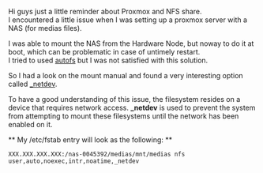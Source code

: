 
Hi guys just a little reminder about Proxmox and NFS share.  
I encountered a little issue when I was setting up a proxmox server with a NAS (for medias files).

I was able to mount the NAS from the Hardware Node, but noway to do it at boot, which can be problematic in case of untimely restart.  
I tried to used <a title="Autofs" href="http://www.autofs.org/" target="_blank">autofs</a> but I was not satisfied with this solution.

So I had a look on the mount manual and found a very interesting option called <a title="_netdev" href="http://linux.about.com/od/commands/l/blcmdl8_mount.htm" target="_blank">_netdev</a>.

To have a good understanding of this issue, the filesystem resides on a device that requires network access. **_netdev** is used to prevent the system from attempting to mount these filesystems until the network has been enabled on it.

** My /etc/fstab entry will look as the following: **

```
XXX.XXX.XXX.XXX:/nas-0045392/medias/mnt/medias nfs user,auto,noexec,intr,noatime,_netdev 
```